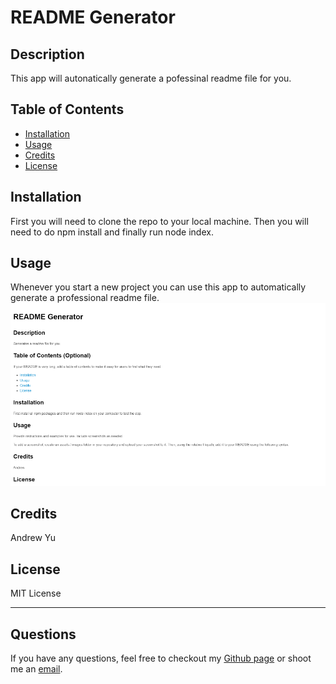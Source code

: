 # README Generator

## Description

This app will autonatically generate a pofessinal readme file for you. 


## Table of Contents

* [Installation](#installation)
* [Usage](#usage)
* [Credits](#credits)
* [License](#license)

## Installation
First you will need to clone the repo to your local machine. Then you will need to do npm install and finally run node index.
      


## Usage 

Whenever you start a new project you can use this app to automatically generate a professional readme file.
![screenshot](./assets/images/test1.png)


## Credits
Andrew Yu
      

## License

MIT License

---





## Questions
If you have any questions, feel free to checkout my [Github page](https://github.com/gallolopez1) or shoot me an [email](mailto:gallolopez1@hotmail.com).

